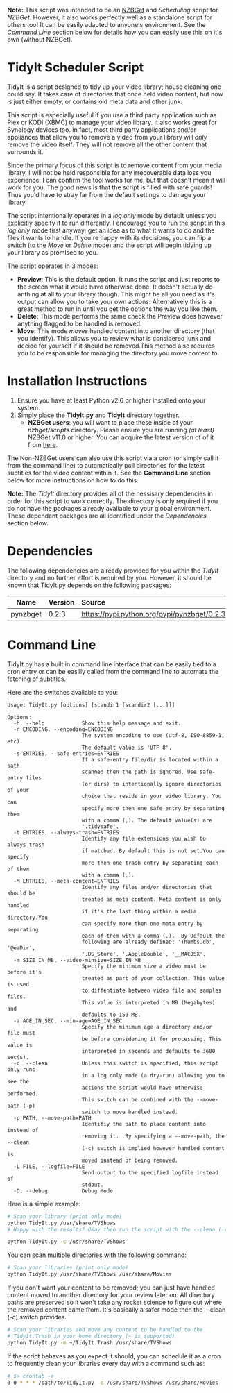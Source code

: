 __Note:__ This script was intended to be an [NZBGet](http://nzbget.net) and _Scheduling_
script for _NZBGet_. However, it also works perfectly well as a standalone script for others too! It can be easily adapted to anyone's environment.
See the _Command Line_ section below for details how you can easily use this on it's own (without NZBGet).

TidyIt Scheduler Script
========================
TidyIt is a script designed to tidy up your video library; house cleaning
one could say. It takes care of directories that once held video content,
but now is just either empty, or contains old meta data and other junk.

This script is especially useful if you use a third party application such as
Plex or KODI (XBMC) to manage your video library. It also works great for Synology devices too. In fact, most third party applications and/or appliances that allow you to remove a video from your library will _only_ remove the video itself. They will not remove all the other content that surrounds it.

Since the primary focus of this script is to remove content from your media
library, I will not be held responsible for any irrecoverable data loss you
experience. I can confirm the tool works for me, but that doesn't mean it
will work for you. The good news is that the script is filled with safe guards!
Thus you'd have to stray far from the default settings to damage your library.

The script intentionally operates in a _log only_ mode by default unless you 
explicitly specify it to run differently.  I encourage you to run the script
in this _log only_ mode first anyway;  get an idea as to what it wants to do
and the files it wants to handle. If you're happy with its decisions, you can
flip a switch (to the _Move_ or _Delete_ mode) and the script will begin tidying up your library as promised to you.

The script operates in 3 modes:
* __Preview__: This is the default option. It runs the script and just reports to the screen what it would have otherwise done. It doesn't actually do anthing at all to your library though. This might be all you need as it's output can allow you to take your own actions. Alternatively this is a great method to run in until you get the options the way you like them.
* __Delete__: This mode performs the same check the Preview does however anything flagged to be handled is removed.
* __Move__: This mode _moves_ handled content into another directory (that you identify). This allows you to review what is considered junk and decide for yourself if it should be removed.This method also requires you to be responsible for managing the directory you move content to.

Installation Instructions
=========================
1. Ensure you have at least Python v2.6 or higher installed onto your system.
2. Simply place the __TidyIt.py__ and __TidyIt__ directory together.
   * __NZBGet users__: you will want to place these inside of your _nzbget/scripts_ directory. Please ensure you are running _(at least)_ NZBGet v11.0 or higher. You can acquire the latest version of of it from [here](http://nzbget.net/download).

The Non-NZBGet users can also use this script via a cron (or simply call it
from the command line) to automatically poll directories for the latest
subtitles for the video content within it. See the __Command Line__ section
below for more instructions on how to do this.

**Note:** The _TidyIt_ directory provides all of the nessisary dependencies
in order for this script to work correctly. The directory is only required
if you do not have the packages already available to your global
environment. These dependant packages are all identified under the
_Dependencies_ section below.

Dependencies
============
The following dependencies are already provided for you within the
_TidyIt_ directory and no further effort is required by you. However, it
should be known that TidyIt.py depends on the following packages:

| Name                         | Version | Source                                                                               |
| ---------------------------- |:------- |:------------------------------------------------------------------------------------ |
| pynzbget                     | 0.2.3   | https://pypi.python.org/pypi/pynzbget/0.2.3                                          |

Command Line
============
TidyIt.py has a built in command line interface that can be easily tied
to a cron entry or can be easilly called from the command line to automate
the fetching of subtitles.

Here are the switches available to you:
```
Usage: TidyIt.py [options] [scandir1 [scandir2 [...]]]

Options:
  -h, --help            Show this help message and exit.
  -n ENCODING, --encoding=ENCODING
                        The system encoding to use (utf-8, ISO-8859-1, etc).
                        The default value is 'UTF-8'.
  -s ENTRIES, --safe-entries=ENTRIES
                        If a safe-entry file/dir is located within a path
                        scanned then the path is ignored. Use safe-entry files
                        (or dirs) to intentionally ignore directories of your
                        choice that reside in your video library. You can
                        specify more then one safe-entry by separating them
                        with a comma (,). The default value(s) are
                        '.tidysafe'.
  -t ENTRIES, --always-trash=ENTRIES
                        Identify any file extensions you wish to always trash
                        if matched. By default this is not set.You can specify
                        more then one trash entry by separating each of them
                        with a comma (,).
  -M ENTRIES, --meta-content=ENTRIES
                        Identify any files and/or directories that should be
                        treated as meta content. Meta content is only handled
                        if it's the last thing within a media directory.You
                        can specify more then one meta entry by separating
                        each of them with a comma (,).  By Default the
                        following are already defined: 'Thumbs.db', '@eaDir',
                        '.DS_Store', '.AppleDouble', '__MACOSX'.
  -m SIZE_IN_MB, --video-minsize=SIZE_IN_MB
                        Specify the minimum size a video must be before it's
                        treated as part of your collection. This value is used
                        to diffentiate between video file and samples files.
                        This value is interpreted in MB (Megabytes) and
                        defaults to 150 MB.
  -a AGE_IN_SEC, --min-age=AGE_IN_SEC
                        Specify the minimum age a directory and/or file must
                        be before considering it for processing. This value is
                        interpreted in seconds and defaults to 3600 sec(s).
  -c, --clean           Unless this switch is specified, this script only runs
                        in a log only mode (a dry-run) allowing you to see the
                        actions the script would have otherwise performed.
                        This switch can be combined with the --move-path (-p)
                        switch to move handled instead.
  -p PATH, --move-path=PATH
                        Identifiy the path to place content into instead of
                        removing it.  By specifying a --move-path, the --clean
                        (-c) switch is implied however handled content is
                        moved instead of being removed.
  -L FILE, --logfile=FILE
                        Send output to the specified logfile instead of
                        stdout.
  -D, --debug           Debug Mode
```

Here is a simple example:
```bash
# Scan your library (print only mode)
python TidyIt.py /usr/share/TVShows
# Happy with the results? Okay then run the script with the --clean (-c) switch:

python TidyIt.py -c /usr/share/TVShows
```

You can scan multiple directories with the following command:
```bash
# Scan your libraries (print only mode)
python TidyIt.py /usr/share/TVShows /usr/share/Movies
```

If you don't want your content to be removed; you can just have handled content moved to another directory for your review later on. All directory paths are preserved so it won't take any rocket science to figure out where the removed content came from. It's basically a safer mode then the --clean (-c) switch provides.
```bash
# Scan your libraries and move any content to be handled to the
# TidyIt.Trash in your home directory (~ is supported)
python TidyIt.py -m ~/TidyIt.Trash /usr/share/TVShows
```

If the script behaves as you expect it should, you can schedule it as a cron
to frequently clean your libraries every day with a command such as:
```bash
# $> crontab -e
0 0 * * * /path/to/TidyIt.py -c /usr/share/TVShows /usr/share/Movies
```
